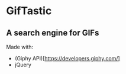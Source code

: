 # GifTastic

## A search engine for GIFs

Made with:
* (Giphy API)[https://developers.giphy.com/]
* jQuery
